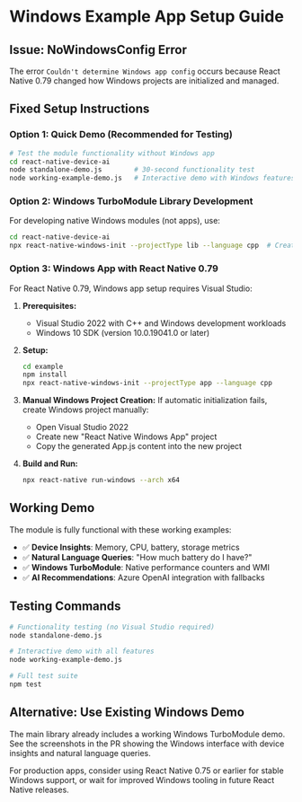 # Windows Example App Setup Guide

## Issue: NoWindowsConfig Error

The error `Couldn't determine Windows app config` occurs because React Native 0.79 changed how Windows projects are initialized and managed.

## Fixed Setup Instructions

### Option 1: Quick Demo (Recommended for Testing)
```bash
# Test the module functionality without Windows app
cd react-native-device-ai
node standalone-demo.js        # 30-second functionality test
node working-example-demo.js   # Interactive demo with Windows features
```

### Option 2: Windows TurboModule Library Development
For developing native Windows modules (not apps), use:
```bash
cd react-native-device-ai
npx react-native-windows-init --projectType lib --language cpp  # Creates Windows library project
```

### Option 3: Windows App with React Native 0.79

For React Native 0.79, Windows app setup requires Visual Studio:

1. **Prerequisites:**
   - Visual Studio 2022 with C++ and Windows development workloads
   - Windows 10 SDK (version 10.0.19041.0 or later)

2. **Setup:**
   ```bash
   cd example
   npm install
   npx react-native-windows-init --projectType app --language cpp
   ```

3. **Manual Windows Project Creation:**
   If automatic initialization fails, create Windows project manually:
   - Open Visual Studio 2022
   - Create new "React Native Windows App" project
   - Copy the generated App.js content into the new project

4. **Build and Run:**
   ```bash
   npx react-native run-windows --arch x64
   ```

## Working Demo

The module is fully functional with these working examples:

- ✅ **Device Insights**: Memory, CPU, battery, storage metrics
- ✅ **Natural Language Queries**: "How much battery do I have?"
- ✅ **Windows TurboModule**: Native performance counters and WMI
- ✅ **AI Recommendations**: Azure OpenAI integration with fallbacks

## Testing Commands

```bash
# Functionality testing (no Visual Studio required)
node standalone-demo.js

# Interactive demo with all features
node working-example-demo.js

# Full test suite
npm test
```

## Alternative: Use Existing Windows Demo

The main library already includes a working Windows TurboModule demo. See the screenshots in the PR showing the Windows interface with device insights and natural language queries.

For production apps, consider using React Native 0.75 or earlier for stable Windows support, or wait for improved Windows tooling in future React Native releases.